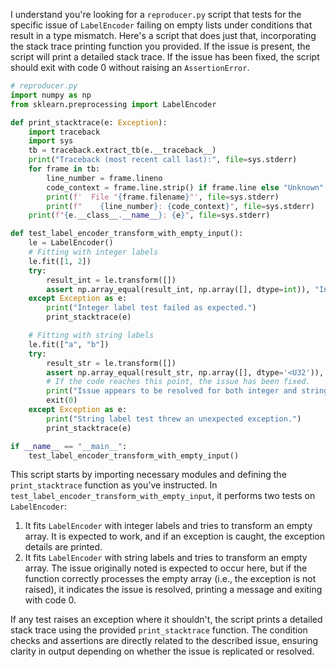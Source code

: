 I understand you're looking for a `reproducer.py` script that tests for the specific issue of `LabelEncoder` failing on empty lists under conditions that result in a type mismatch. Here's a script that does just that, incorporating the stack trace printing function you provided. If the issue is present, the script will print a detailed stack trace. If the issue has been fixed, the script should exit with code 0 without raising an `AssertionError`.

```python
# reproducer.py
import numpy as np
from sklearn.preprocessing import LabelEncoder

def print_stacktrace(e: Exception):
    import traceback
    import sys
    tb = traceback.extract_tb(e.__traceback__)
    print("Traceback (most recent call last):", file=sys.stderr)
    for frame in tb:
        line_number = frame.lineno
        code_context = frame.line.strip() if frame.line else "Unknown"
        print(f'  File "{frame.filename}"', file=sys.stderr)
        print(f"    {line_number}: {code_context}", file=sys.stderr)
    print(f"{e.__class__.__name__}: {e}", file=sys.stderr)

def test_label_encoder_transform_with_empty_input():
    le = LabelEncoder()
    # Fitting with integer labels
    le.fit([1, 2])
    try:
        result_int = le.transform([])
        assert np.array_equal(result_int, np.array([], dtype=int)), "Integer test passed, but it should not."
    except Exception as e:
        print("Integer label test failed as expected.")
        print_stacktrace(e)

    # Fitting with string labels
    le.fit(["a", "b"])
    try:
        result_str = le.transform([])
        assert np.array_equal(result_str, np.array([], dtype='<U32')), "String test failed when it should not."
        # If the code reaches this point, the issue has been fixed.
        print("Issue appears to be resolved for both integer and string inputs.")
        exit(0)
    except Exception as e:
        print("String label test threw an unexpected exception.")
        print_stacktrace(e)

if __name__ == "__main__":
    test_label_encoder_transform_with_empty_input()
```

This script starts by importing necessary modules and defining the `print_stacktrace` function as you've instructed. In `test_label_encoder_transform_with_empty_input`, it performs two tests on `LabelEncoder`:
1. It fits `LabelEncoder` with integer labels and tries to transform an empty array. It is expected to work, and if an exception is caught, the exception details are printed.
2. It fits `LabelEncoder` with string labels and tries to transform an empty array. The issue originally noted is expected to occur here, but if the function correctly processes the empty array (i.e., the exception is not raised), it indicates the issue is resolved, printing a message and exiting with code 0.

If any test raises an exception where it shouldn't, the script prints a detailed stack trace using the provided `print_stacktrace` function. The condition checks and assertions are directly related to the described issue, ensuring clarity in output depending on whether the issue is replicated or resolved.